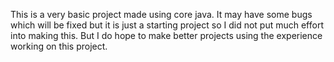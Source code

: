 This is a very basic project made using core java.
It may have some bugs which will be fixed but it is just a starting project so I did not put much effort into making this.
But I do hope to make better projects using the experience working on this project.
